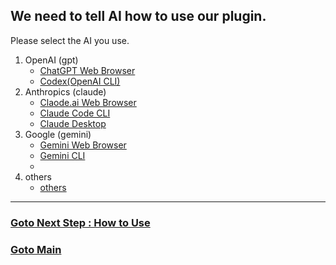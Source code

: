 ## We need to tell AI how to use our plugin.

Please select the AI ​​you use.
1. OpenAI (gpt)
   - [ChatGPT Web Browser]()  
   - [Codex(OpenAI CLI)]()  
2. Anthropics (claude)
   - [Claode.ai Web Browser]()
   - [Claude Code CLI]()
   - [Claude Desktop]()
3. Google (gemini)
   - [Gemini Web Browser]()
   - [Gemini CLI]()
   - 
4. others
   - [others]()

-----
### [Goto Next Step : How to Use](https://github.com/LSG7/UnrealEngine_AI_Bridge/blob/main/docs/howtouse/howtouse.md)
### [Goto Main](https://github.com/LSG7/UnrealEngine_AI_Bridge/tree/main)
